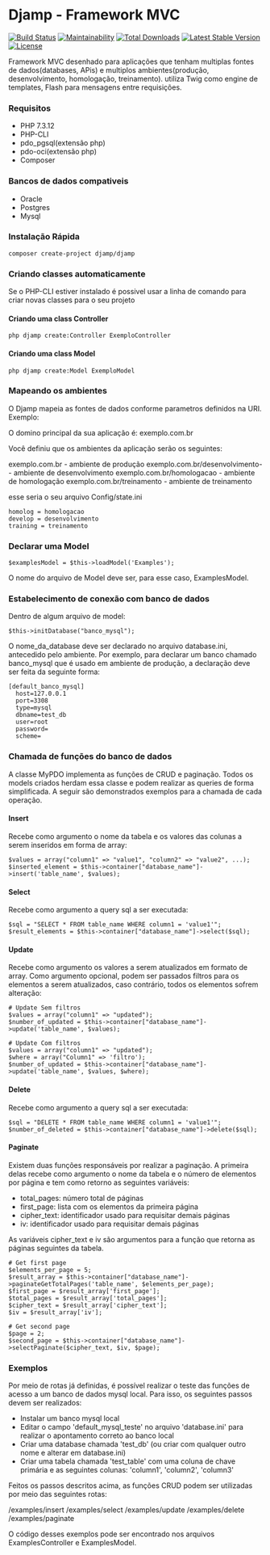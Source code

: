 # Djamp - Framework MVC
[![Build Status](https://travis-ci.com/dandico23/DjampMVC.svg?branch=master)](https://travis-ci.com/dandico23/DjampMVC) 
[![Maintainability](https://api.codeclimate.com/v1/badges/fa8099df38d5d3f4b5f1/maintainability)](https://codeclimate.com/github/dandico23/DjampMVC/maintainability)
<a href="https://packagist.org/packages/djamp/djamp"><img src="https://poser.pugx.org/djamp/djamp/d/total.svg" alt="Total Downloads"></a>
<a href="https://packagist.org/packages/djamp/djamp"><img src="https://poser.pugx.org/djamp/djamp/v/stable.svg" alt="Latest Stable Version"></a>
<a href="https://packagist.org/packages/djamp/djamp"><img src="https://poser.pugx.org/djamp/djamp/license.svg" alt="License"></a>

Framework MVC desenhado para aplicações que tenham multiplas fontes de dados(databases, APis) e multiplos ambientes(produção, desenvolvimento, homologação, treinamento). utiliza Twig como engine de templates, Flash para mensagens entre requisições.

### Requisitos
- PHP 7.3.12
- PHP-CLI
- pdo_pgsql(extensão php)
- pdo-oci(extensão php)
- Composer

### Bancos de dados compativeis
- Oracle
- Postgres
- Mysql

### Instalação Rápida

```
composer create-project djamp/djamp
```
### Criando classes automaticamente

Se o PHP-CLI estiver instalado é possivel usar a linha de comando para criar novas classes para o seu projeto

#### Criando uma class Controller
```
php djamp create:Controller ExemploController
```

#### Criando uma class Model
```
php djamp create:Model ExemploModel
```

### Mapeando os ambientes

O Djamp mapeia as fontes de dados conforme parametros definidos na URI.
Exemplo:

O domino principal da sua aplicação é:
exemplo.com.br

Você definiu que os ambientes da aplicação serão os seguintes:

exemplo.com.br - ambiente de produção
exemplo.com.br/desenvolvimento- - ambiente de desenvolvimento
exemplo.com.br/homologacao - ambiente de homologação
exemplo.com.br/treinamento - ambiente de treinamento

esse seria o seu arquivo Config/state.ini

```
homolog = homologacao
develop = desenvolvimento
training = treinamento
```

### Declarar uma Model

```
$examplesModel = $this->loadModel('Examples');
```

O nome do arquivo de Model deve ser, para esse caso, ExamplesModel.

### Estabelecimento de conexão com banco de dados

Dentro de algum arquivo de model:

```
$this->initDatabase("banco_mysql");
```

O nome_da_database deve ser declarado no arquivo database.ini, antecedido pelo ambiente.
Por exemplo, para declarar um banco chamado banco_mysql que é usado em ambiente de produção,
a declaração deve ser feita da seguinte forma:

```
[default_banco_mysql]
  host=127.0.0.1
  port=3308
  type=mysql
  dbname=test_db
  user=root
  password=
  scheme=
```

### Chamada de funções do banco de dados

A classe MyPDO implementa as funções de CRUD e paginação. Todos os models criados herdam essa classe 
e podem realizar as queries de forma simplificada. A seguir são demonstrados exemplos para a chamada
de cada operação. 

#### Insert

Recebe como argumento o nome da tabela e os valores das colunas a serem inseridos em forma de array:

```
$values = array("column1" => "value1", "column2" => "value2", ...);
$inserted_element = $this->container["database_name"]->insert('table_name', $values);
```

#### Select

Recebe como argumento a query sql a ser executada:

```
$sql = "SELECT * FROM table_name WHERE column1 = 'value1'";
$result_elements = $this->container["database_name"]->select($sql);
```

#### Update

Recebe como argumento os valores a serem atualizados em formato de array. Como argumento opcional,
podem ser passados filtros para os elementos a serem atualizados, caso contrário, todos os elementos
sofrem alteração:

```
# Update Sem filtros
$values = array("column1" => "updated");
$number_of_updated = $this->container["database_name"]->update('table_name', $values);

# Update Com filtros
$values = array("column1" => "updated");
$where = array("Column1" => 'filtro');
$number_of_updated = $this->container["database_name"]->update('table_name', $values, $where);
```

#### Delete

Recebe como argumento a query sql a ser executada:

```
$sql = "DELETE * FROM table_name WHERE column1 = 'value1'";
$number_of_deleted = $this->container["database_name"]->delete($sql);
```

#### Paginate

Existem duas funções responsáveis por realizar a paginação. A primeira delas recebe como argumento
o nome da tabela e o número de elementos por página e tem como retorno as seguintes variáveis:

- total_pages: número total de páginas
- first_page: lista com os elementos da primeira página
- cipher_text: identificador usado para requisitar demais páginas
- iv: identificador usado para requisitar demais páginas

As variáveis cipher_text e iv são argumentos para a função que retorna as páginas seguintes da tabela.

```
# Get first page
$elements_per_page = 5;
$result_array = $this->container["database_name"]->paginateGetTotalPages('table_name', $elements_per_page);
$first_page = $result_array['first_page'];
$total_pages = $result_array['total_pages'];
$cipher_text = $result_array['cipher_text'];
$iv = $result_array['iv'];

# Get second page
$page = 2;
$second_page = $this->container["database_name"]->selectPaginate($cipher_text, $iv, $page);
```

### Exemplos

Por meio de rotas já definidas, é possível realizar o teste das funções de acesso a um banco
de dados mysql local. Para isso, os seguintes passos devem ser realizados:

- Instalar um banco mysql local
- Editar o campo 'default_mysql_teste' no arquivo 'database.ini' para realizar o apontamento correto ao banco local
- Criar uma database chamada 'test_db' (ou criar com qualquer outro nome e alterar em database.ini)
- Criar uma tabela chamada 'test_table' com uma coluna de chave primária e as seguintes colunas: 'column1', 'column2', 'column3'

Feitos os passos descritos acima, as funções CRUD podem ser utilizadas por meio das seguintes rotas:

/examples/insert
/examples/select
/examples/update
/examples/delete
/examples/paginate

O código desses exemplos pode ser encontrado nos arquivos ExamplesController e ExamplesModel.
